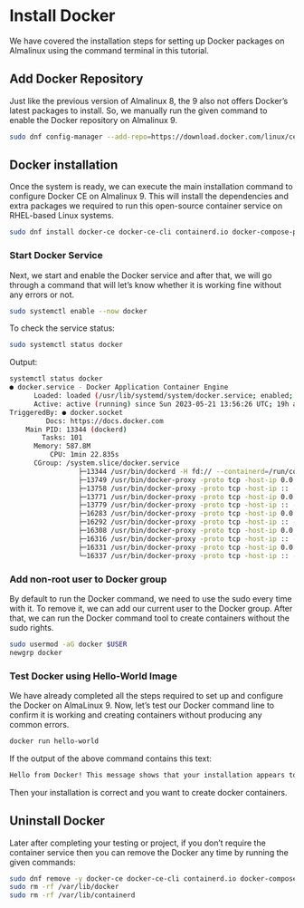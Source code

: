 # Install Docker

We have covered the installation steps for setting up Docker packages on Almalinux using the command terminal in this tutorial.

## Add Docker Repository

Just like the previous version of Almalinux 8, the 9 also not offers Docker’s latest packages to install. So, we manually run the given command to enable the Docker repository on Almalinux 9.

```sh
sudo dnf config-manager --add-repo=https://download.docker.com/linux/centos/docker-ce.repo
```

## Docker installation

Once the system is ready, we can execute the main installation command to configure Docker CE on Almalinux 9. This will install the dependencies and extra packages we required to run this open-source container service on RHEL-based Linux systems.

```sh
sudo dnf install docker-ce docker-ce-cli containerd.io docker-compose-plugin
```

### Start Docker Service

Next, we start and enable the Docker service and after that, we will go through a command that will let’s know whether it is working fine without any errors or not.

```sh
sudo systemctl enable --now docker
```

To check the service status:

```sh
sudo systemctl status docker
```

Output:

```sh
systemctl status docker
● docker.service - Docker Application Container Engine
	  Loaded: loaded (/usr/lib/systemd/system/docker.service; enabled; preset: disabled)
	  Active: active (running) since Sun 2023-05-21 13:56:26 UTC; 19h ago
TriggeredBy: ● docker.socket
		 Docs: https://docs.docker.com
	Main PID: 13344 (dockerd)
		Tasks: 101
	  Memory: 587.8M
		  CPU: 1min 22.835s
	  CGroup: /system.slice/docker.service
				 ├─13344 /usr/bin/dockerd -H fd:// --containerd=/run/containerd/containerd.sock
				 ├─13749 /usr/bin/docker-proxy -proto tcp -host-ip 0.0.0.0 -host-port 9000 -container-ip 172.17.0.2 -container-port 9000
				 ├─13758 /usr/bin/docker-proxy -proto tcp -host-ip :: -host-port 9000 -container-ip 172.17.0.2 -container-port 9000
				 ├─13771 /usr/bin/docker-proxy -proto tcp -host-ip 0.0.0.0 -host-port 8000 -container-ip 172.17.0.2 -container-port 8000
				 ├─13779 /usr/bin/docker-proxy -proto tcp -host-ip :: -host-port 8000 -container-ip 172.17.0.2 -container-port 8000
				 ├─16283 /usr/bin/docker-proxy -proto tcp -host-ip 0.0.0.0 -host-port 443 -container-ip 172.18.0.3 -container-port 443
				 ├─16292 /usr/bin/docker-proxy -proto tcp -host-ip :: -host-port 443 -container-ip 172.18.0.3 -container-port 443
				 ├─16308 /usr/bin/docker-proxy -proto tcp -host-ip 0.0.0.0 -host-port 81 -container-ip 172.18.0.3 -container-port 81
				 ├─16316 /usr/bin/docker-proxy -proto tcp -host-ip :: -host-port 81 -container-ip 172.18.0.3 -container-port 81
				 ├─16331 /usr/bin/docker-proxy -proto tcp -host-ip 0.0.0.0 -host-port 80 -container-ip 172.18.0.3 -container-port 80
				 └─16337 /usr/bin/docker-proxy -proto tcp -host-ip :: -host-port 80 -container-ip 172.18.0.3 -container-port 80
```

### Add non-root user to Docker group

By default to run the Docker command, we need to use the sudo every time with it. To remove it, we can add our current user to the Docker group. After that, we can run the Docker command tool to create containers without the sudo rights.

```sh
sudo usermod -aG docker $USER
newgrp docker
```

### Test Docker using Hello-World Image

We have already completed all the steps required to set up and configure the Docker on AlmaLinux 9. Now, let’s test our Docker command line to confirm it is working and creating containers without producing any common errors.

```sh
docker run hello-world
```

If the output of the above command contains this text:

```sh
Hello from Docker! This message shows that your installation appears to be working correctly.
```

Then your installation is correct and you want to create docker containers.

## Uninstall Docker

Later after completing your testing or project, if you don’t require the container service then you can remove the Docker any time by running the given commands:

```sh
sudo dnf remove -y docker-ce docker-ce-cli containerd.io docker-compose-plugin
sudo rm -rf /var/lib/docker
sudo rm -rf /var/lib/containerd
```
